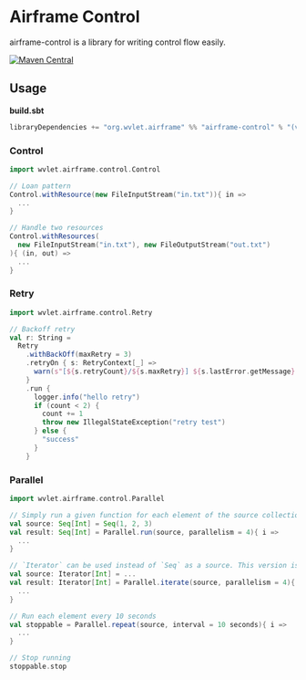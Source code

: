 # Airframe Control

airframe-control is a library for writing control flow easily.

[![Maven Central](https://maven-badges.herokuapp.com/maven-central/org.wvlet.airframe/airframe-control_2.12/badge.svg)](https://maven-badges.herokuapp.com/maven-central/org.wvlet.airframe/airframe-control_2.12/)

## Usage

__build.sbt__
```scala
libraryDependencies += "org.wvlet.airframe" %% "airframe-control" % "(version)"
```

### Control

```scala
import wvlet.airframe.control.Control

// Loan pattern
Control.withResource(new FileInputStream("in.txt")){ in =>
  ...
}

// Handle two resources
Control.withResources(
  new FileInputStream("in.txt"), new FileOutputStream("out.txt")
){ (in, out) =>
  ...
}
```

### Retry

```scala
import wvlet.airframe.control.Retry

// Backoff retry
val r: String =
  Retry
    .withBackOff(maxRetry = 3)
    .retryOn { s: RetryContext[_] =>
      warn(s"[${s.retryCount}/${s.maxRetry}] ${s.lastError.getMessage}. Retrying in ${s.nextWaitMillis} millis")
    }
    .run {
      logger.info("hello retry")
      if (count < 2) {
        count += 1
        throw new IllegalStateException("retry test")
      } else {
        "success"
      }
    }
```

### Parallel


```scala
import wvlet.airframe.control.Parallel

// Simply run a given function for each element of the source collection
val source: Seq[Int] = Seq(1, 2, 3)
val result: Seq[Int] = Parallel.run(source, parallelism = 4){ i =>
  ...
}

// `Iterator` can be used instead of `Seq` as a source. This version is useful to handle a very large data.
val source: Iterator[Int] = ...
val result: Iterator[Int] = Parallel.iterate(source, parallelism = 4){ i =>
  ...
}

// Run each element every 10 seconds
val stoppable = Parallel.repeat(source, interval = 10 seconds){ i =>
  ...
}

// Stop running
stoppable.stop
```
